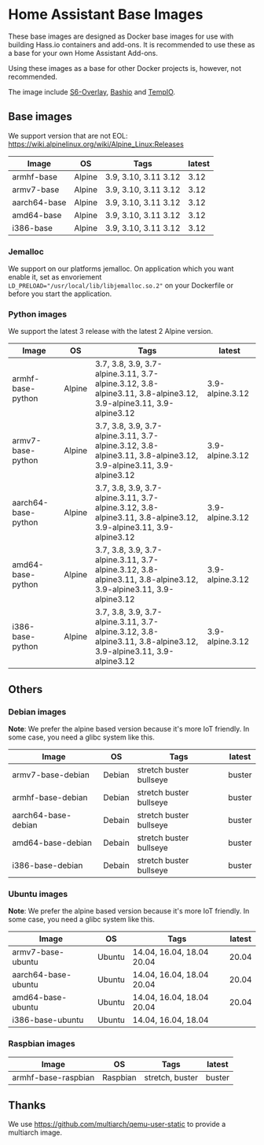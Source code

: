 # Home Assistant Base Images

These base images are designed as Docker base images for use with building Hass.io containers and add-ons.
It is recommended to use these as a base for your own Home Assistant Add-ons. 

Using these images as a base for other Docker projects is, however, not recommended.

The image include [S6-Overlay](https://github.com/just-containers/s6-overlay), [Bashio](https://github.com/hassio-addons/bashio) and [TempIO](https://github.com/home-assistant/tempio).

## Base images

We support version that are not EOL: https://wiki.alpinelinux.org/wiki/Alpine_Linux:Releases

| Image | OS | Tags | latest |
|-------|----|------|--------|
| armhf-base | Alpine | 3.9, 3.10, 3.11 3.12 | 3.12 |
| armv7-base | Alpine | 3.9, 3.10, 3.11 3.12 | 3.12 |
| aarch64-base | Alpine | 3.9, 3.10, 3.11 3.12 | 3.12 |
| amd64-base | Alpine | 3.9, 3.10, 3.11 3.12 | 3.12 |
| i386-base | Alpine | 3.9, 3.10, 3.11 3.12 | 3.12 |

### Jemalloc

We support on our platforms jemalloc. On application which you want enable it, set as envoriement `LD_PRELOAD="/usr/local/lib/libjemalloc.so.2"` on your Dockerfile or before you start the application.

### Python images

We support the latest 3 release with the latest 2 Alpine version.

| Image | OS | Tags | latest |
|-------|----|------|--------|
| armhf-base-python | Alpine | 3.7, 3.8, 3.9, 3.7-alpine.3.11, 3.7-alpine.3.12, 3.8-alpine3.11, 3.8-alpine3.12, 3.9-alpine3.11, 3.9-alpine3.12 | 3.9-alpine.3.12 |
| armv7-base-python | Alpine | 3.7, 3.8, 3.9, 3.7-alpine.3.11, 3.7-alpine.3.12, 3.8-alpine3.11, 3.8-alpine3.12, 3.9-alpine3.11, 3.9-alpine3.12 | 3.9-alpine.3.12 |
| aarch64-base-python | Alpine | 3.7, 3.8, 3.9, 3.7-alpine.3.11, 3.7-alpine.3.12, 3.8-alpine3.11, 3.8-alpine3.12, 3.9-alpine3.11, 3.9-alpine3.12 | 3.9-alpine.3.12 |
| amd64-base-python | Alpine | 3.7, 3.8, 3.9, 3.7-alpine.3.11, 3.7-alpine.3.12, 3.8-alpine3.11, 3.8-alpine3.12, 3.9-alpine3.11, 3.9-alpine3.12 | 3.9-alpine.3.12 |
| i386-base-python | Alpine | 3.7, 3.8, 3.9, 3.7-alpine.3.11, 3.7-alpine.3.12, 3.8-alpine3.11, 3.8-alpine3.12, 3.9-alpine3.11, 3.9-alpine3.12 | 3.9-alpine.3.12 |

## Others

### Debian images

**Note**: We prefer the alpine based version because it's more IoT friendly. In some case, you need a glibc system like this.

| Image | OS | Tags | latest |
|-------|----|------|--------|
| armv7-base-debian | Debian | stretch buster bullseye | buster |
| armhf-base-debian | Debian | stretch buster bullseye | buster |
| aarch64-base-debian | Debain | stretch buster bullseye | buster |
| amd64-base-debian | Debain | stretch buster bullseye | buster |
| i386-base-debian | Debain | stretch buster bullseye | buster |

### Ubuntu images

**Note**: We prefer the alpine based version because it's more IoT friendly. In some case, you need a glibc system like this.

| Image | OS | Tags | latest |
|-------|----|------|--------|
| armv7-base-ubuntu | Ubuntu | 14.04, 16.04, 18.04 20.04 | 20.04 |
| aarch64-base-ubuntu | Ubuntu | 14.04, 16.04, 18.04 20.04 | 20.04 |
| amd64-base-ubuntu | Ubuntu | 14.04, 16.04, 18.04 20.04 | 20.04 |
| i386-base-ubuntu | Ubuntu | 14.04, 16.04, 18.04 | |

### Raspbian images

| Image | OS | Tags | latest |
|-------|----|------|--------|
| armhf-base-raspbian | Raspbian | stretch, buster | buster |

## Thanks

We use https://github.com/multiarch/qemu-user-static to provide a multiarch image. 
